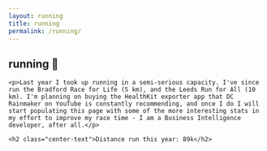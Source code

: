 ```yaml
---
layout: running
title: running
permalink: /running/
---
```


<section>
    <h1 class="page-top">running 🏃</h1>

    <p>Last year I took up running in a semi-serious capacity. I've since run the Bradford Race for Life (5 km), and the Leeds Run for All (10 km). I'm planning on buying the HealthKit exporter app that DC Rainmaker on YouTube is constantly recommending, and once I do I will start populating this page with some of the more interesting stats in my effort to improve my race time - I am a Business Intelligence developer, after all.</p>

    <h2 class="center-text">Distance run this year: 89k</h2>
</section>